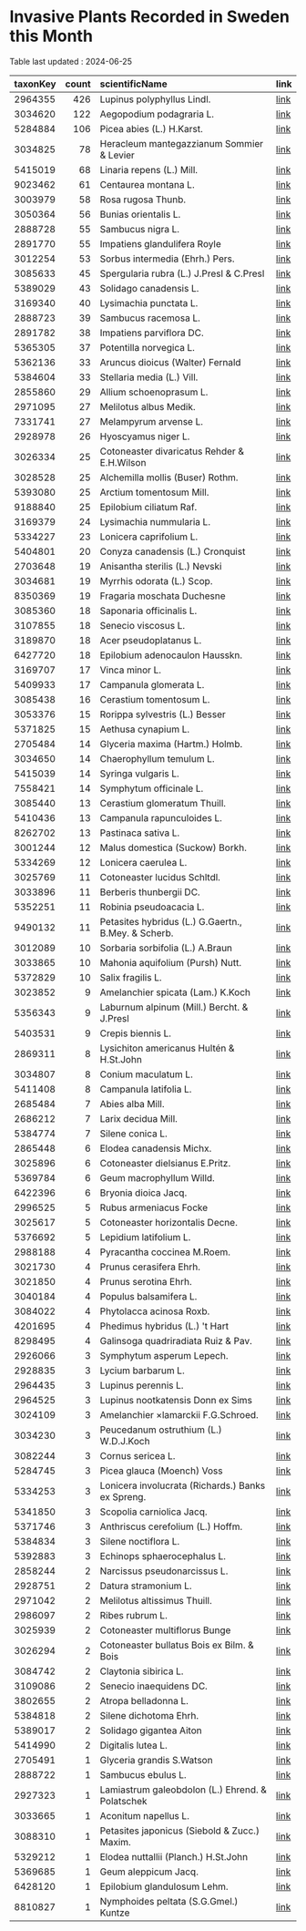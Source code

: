 
# Invasive Plants Recorded in Sweden this Month

Table last updated : 2024-06-25






|taxonKey | count|scientificName                                      |link |
|:--------|-----:|:---------------------------------------------------|:----|
|2964355  |   426|Lupinus polyphyllus Lindl.                          |[link](https://www.gbif.org/occurrence/search?country=SE&month=6&taxon_key=2964355&year=2024)|
|3034620  |   122|Aegopodium podagraria L.                            |[link](https://www.gbif.org/occurrence/search?country=SE&month=6&taxon_key=3034620&year=2024)|
|5284884  |   106|Picea abies (L.) H.Karst.                           |[link](https://www.gbif.org/occurrence/search?country=SE&month=6&taxon_key=5284884&year=2024)|
|3034825  |    78|Heracleum mantegazzianum Sommier & Levier           |[link](https://www.gbif.org/occurrence/search?country=SE&month=6&taxon_key=3034825&year=2024)|
|5415019  |    68|Linaria repens (L.) Mill.                           |[link](https://www.gbif.org/occurrence/search?country=SE&month=6&taxon_key=5415019&year=2024)|
|9023462  |    61|Centaurea montana L.                                |[link](https://www.gbif.org/occurrence/search?country=SE&month=6&taxon_key=9023462&year=2024)|
|3003979  |    58|Rosa rugosa Thunb.                                  |[link](https://www.gbif.org/occurrence/search?country=SE&month=6&taxon_key=3003979&year=2024)|
|3050364  |    56|Bunias orientalis L.                                |[link](https://www.gbif.org/occurrence/search?country=SE&month=6&taxon_key=3050364&year=2024)|
|2888728  |    55|Sambucus nigra L.                                   |[link](https://www.gbif.org/occurrence/search?country=SE&month=6&taxon_key=2888728&year=2024)|
|2891770  |    55|Impatiens glandulifera Royle                        |[link](https://www.gbif.org/occurrence/search?country=SE&month=6&taxon_key=2891770&year=2024)|
|3012254  |    53|Sorbus intermedia (Ehrh.) Pers.                     |[link](https://www.gbif.org/occurrence/search?country=SE&month=6&taxon_key=3012254&year=2024)|
|3085633  |    45|Spergularia rubra (L.) J.Presl & C.Presl            |[link](https://www.gbif.org/occurrence/search?country=SE&month=6&taxon_key=3085633&year=2024)|
|5389029  |    43|Solidago canadensis L.                              |[link](https://www.gbif.org/occurrence/search?country=SE&month=6&taxon_key=5389029&year=2024)|
|3169340  |    40|Lysimachia punctata L.                              |[link](https://www.gbif.org/occurrence/search?country=SE&month=6&taxon_key=3169340&year=2024)|
|2888723  |    39|Sambucus racemosa L.                                |[link](https://www.gbif.org/occurrence/search?country=SE&month=6&taxon_key=2888723&year=2024)|
|2891782  |    38|Impatiens parviflora DC.                            |[link](https://www.gbif.org/occurrence/search?country=SE&month=6&taxon_key=2891782&year=2024)|
|5365305  |    37|Potentilla norvegica L.                             |[link](https://www.gbif.org/occurrence/search?country=SE&month=6&taxon_key=5365305&year=2024)|
|5362136  |    33|Aruncus dioicus (Walter) Fernald                    |[link](https://www.gbif.org/occurrence/search?country=SE&month=6&taxon_key=5362136&year=2024)|
|5384604  |    33|Stellaria media (L.) Vill.                          |[link](https://www.gbif.org/occurrence/search?country=SE&month=6&taxon_key=5384604&year=2024)|
|2855860  |    29|Allium schoenoprasum L.                             |[link](https://www.gbif.org/occurrence/search?country=SE&month=6&taxon_key=2855860&year=2024)|
|2971095  |    27|Melilotus albus Medik.                              |[link](https://www.gbif.org/occurrence/search?country=SE&month=6&taxon_key=2971095&year=2024)|
|7331741  |    27|Melampyrum arvense L.                               |[link](https://www.gbif.org/occurrence/search?country=SE&month=6&taxon_key=7331741&year=2024)|
|2928978  |    26|Hyoscyamus niger L.                                 |[link](https://www.gbif.org/occurrence/search?country=SE&month=6&taxon_key=2928978&year=2024)|
|3026334  |    25|Cotoneaster divaricatus Rehder & E.H.Wilson         |[link](https://www.gbif.org/occurrence/search?country=SE&month=6&taxon_key=3026334&year=2024)|
|3028528  |    25|Alchemilla mollis (Buser) Rothm.                    |[link](https://www.gbif.org/occurrence/search?country=SE&month=6&taxon_key=3028528&year=2024)|
|5393080  |    25|Arctium tomentosum Mill.                            |[link](https://www.gbif.org/occurrence/search?country=SE&month=6&taxon_key=5393080&year=2024)|
|9188840  |    25|Epilobium ciliatum Raf.                             |[link](https://www.gbif.org/occurrence/search?country=SE&month=6&taxon_key=9188840&year=2024)|
|3169379  |    24|Lysimachia nummularia L.                            |[link](https://www.gbif.org/occurrence/search?country=SE&month=6&taxon_key=3169379&year=2024)|
|5334227  |    23|Lonicera caprifolium L.                             |[link](https://www.gbif.org/occurrence/search?country=SE&month=6&taxon_key=5334227&year=2024)|
|5404801  |    20|Conyza canadensis (L.) Cronquist                    |[link](https://www.gbif.org/occurrence/search?country=SE&month=6&taxon_key=5404801&year=2024)|
|2703648  |    19|Anisantha sterilis (L.) Nevski                      |[link](https://www.gbif.org/occurrence/search?country=SE&month=6&taxon_key=2703648&year=2024)|
|3034681  |    19|Myrrhis odorata (L.) Scop.                          |[link](https://www.gbif.org/occurrence/search?country=SE&month=6&taxon_key=3034681&year=2024)|
|8350369  |    19|Fragaria moschata Duchesne                          |[link](https://www.gbif.org/occurrence/search?country=SE&month=6&taxon_key=8350369&year=2024)|
|3085360  |    18|Saponaria officinalis L.                            |[link](https://www.gbif.org/occurrence/search?country=SE&month=6&taxon_key=3085360&year=2024)|
|3107855  |    18|Senecio viscosus L.                                 |[link](https://www.gbif.org/occurrence/search?country=SE&month=6&taxon_key=3107855&year=2024)|
|3189870  |    18|Acer pseudoplatanus L.                              |[link](https://www.gbif.org/occurrence/search?country=SE&month=6&taxon_key=3189870&year=2024)|
|6427720  |    18|Epilobium adenocaulon Hausskn.                      |[link](https://www.gbif.org/occurrence/search?country=SE&month=6&taxon_key=6427720&year=2024)|
|3169707  |    17|Vinca minor L.                                      |[link](https://www.gbif.org/occurrence/search?country=SE&month=6&taxon_key=3169707&year=2024)|
|5409933  |    17|Campanula glomerata L.                              |[link](https://www.gbif.org/occurrence/search?country=SE&month=6&taxon_key=5409933&year=2024)|
|3085438  |    16|Cerastium tomentosum L.                             |[link](https://www.gbif.org/occurrence/search?country=SE&month=6&taxon_key=3085438&year=2024)|
|3053376  |    15|Rorippa sylvestris (L.) Besser                      |[link](https://www.gbif.org/occurrence/search?country=SE&month=6&taxon_key=3053376&year=2024)|
|5371825  |    15|Aethusa cynapium L.                                 |[link](https://www.gbif.org/occurrence/search?country=SE&month=6&taxon_key=5371825&year=2024)|
|2705484  |    14|Glyceria maxima (Hartm.) Holmb.                     |[link](https://www.gbif.org/occurrence/search?country=SE&month=6&taxon_key=2705484&year=2024)|
|3034650  |    14|Chaerophyllum temulum L.                            |[link](https://www.gbif.org/occurrence/search?country=SE&month=6&taxon_key=3034650&year=2024)|
|5415039  |    14|Syringa vulgaris L.                                 |[link](https://www.gbif.org/occurrence/search?country=SE&month=6&taxon_key=5415039&year=2024)|
|7558421  |    14|Symphytum officinale L.                             |[link](https://www.gbif.org/occurrence/search?country=SE&month=6&taxon_key=7558421&year=2024)|
|3085440  |    13|Cerastium glomeratum Thuill.                        |[link](https://www.gbif.org/occurrence/search?country=SE&month=6&taxon_key=3085440&year=2024)|
|5410436  |    13|Campanula rapunculoides L.                          |[link](https://www.gbif.org/occurrence/search?country=SE&month=6&taxon_key=5410436&year=2024)|
|8262702  |    13|Pastinaca sativa L.                                 |[link](https://www.gbif.org/occurrence/search?country=SE&month=6&taxon_key=8262702&year=2024)|
|3001244  |    12|Malus domestica (Suckow) Borkh.                     |[link](https://www.gbif.org/occurrence/search?country=SE&month=6&taxon_key=3001244&year=2024)|
|5334269  |    12|Lonicera caerulea L.                                |[link](https://www.gbif.org/occurrence/search?country=SE&month=6&taxon_key=5334269&year=2024)|
|3025769  |    11|Cotoneaster lucidus Schltdl.                        |[link](https://www.gbif.org/occurrence/search?country=SE&month=6&taxon_key=3025769&year=2024)|
|3033896  |    11|Berberis thunbergii DC.                             |[link](https://www.gbif.org/occurrence/search?country=SE&month=6&taxon_key=3033896&year=2024)|
|5352251  |    11|Robinia pseudoacacia L.                             |[link](https://www.gbif.org/occurrence/search?country=SE&month=6&taxon_key=5352251&year=2024)|
|9490132  |    11|Petasites hybridus (L.) G.Gaertn., B.Mey. & Scherb. |[link](https://www.gbif.org/occurrence/search?country=SE&month=6&taxon_key=9490132&year=2024)|
|3012089  |    10|Sorbaria sorbifolia (L.) A.Braun                    |[link](https://www.gbif.org/occurrence/search?country=SE&month=6&taxon_key=3012089&year=2024)|
|3033865  |    10|Mahonia aquifolium (Pursh) Nutt.                    |[link](https://www.gbif.org/occurrence/search?country=SE&month=6&taxon_key=3033865&year=2024)|
|5372829  |    10|Salix fragilis L.                                   |[link](https://www.gbif.org/occurrence/search?country=SE&month=6&taxon_key=5372829&year=2024)|
|3023852  |     9|Amelanchier spicata (Lam.) K.Koch                   |[link](https://www.gbif.org/occurrence/search?country=SE&month=6&taxon_key=3023852&year=2024)|
|5356343  |     9|Laburnum alpinum (Mill.) Bercht. & J.Presl          |[link](https://www.gbif.org/occurrence/search?country=SE&month=6&taxon_key=5356343&year=2024)|
|5403531  |     9|Crepis biennis L.                                   |[link](https://www.gbif.org/occurrence/search?country=SE&month=6&taxon_key=5403531&year=2024)|
|2869311  |     8|Lysichiton americanus Hultén & H.St.John            |[link](https://www.gbif.org/occurrence/search?country=SE&month=6&taxon_key=2869311&year=2024)|
|3034807  |     8|Conium maculatum L.                                 |[link](https://www.gbif.org/occurrence/search?country=SE&month=6&taxon_key=3034807&year=2024)|
|5411408  |     8|Campanula latifolia L.                              |[link](https://www.gbif.org/occurrence/search?country=SE&month=6&taxon_key=5411408&year=2024)|
|2685484  |     7|Abies alba Mill.                                    |[link](https://www.gbif.org/occurrence/search?country=SE&month=6&taxon_key=2685484&year=2024)|
|2686212  |     7|Larix decidua Mill.                                 |[link](https://www.gbif.org/occurrence/search?country=SE&month=6&taxon_key=2686212&year=2024)|
|5384774  |     7|Silene conica L.                                    |[link](https://www.gbif.org/occurrence/search?country=SE&month=6&taxon_key=5384774&year=2024)|
|2865448  |     6|Elodea canadensis Michx.                            |[link](https://www.gbif.org/occurrence/search?country=SE&month=6&taxon_key=2865448&year=2024)|
|3025896  |     6|Cotoneaster dielsianus E.Pritz.                     |[link](https://www.gbif.org/occurrence/search?country=SE&month=6&taxon_key=3025896&year=2024)|
|5369784  |     6|Geum macrophyllum Willd.                            |[link](https://www.gbif.org/occurrence/search?country=SE&month=6&taxon_key=5369784&year=2024)|
|6422396  |     6|Bryonia dioica Jacq.                                |[link](https://www.gbif.org/occurrence/search?country=SE&month=6&taxon_key=6422396&year=2024)|
|2996525  |     5|Rubus armeniacus Focke                              |[link](https://www.gbif.org/occurrence/search?country=SE&month=6&taxon_key=2996525&year=2024)|
|3025617  |     5|Cotoneaster horizontalis Decne.                     |[link](https://www.gbif.org/occurrence/search?country=SE&month=6&taxon_key=3025617&year=2024)|
|5376692  |     5|Lepidium latifolium L.                              |[link](https://www.gbif.org/occurrence/search?country=SE&month=6&taxon_key=5376692&year=2024)|
|2988188  |     4|Pyracantha coccinea M.Roem.                         |[link](https://www.gbif.org/occurrence/search?country=SE&month=6&taxon_key=2988188&year=2024)|
|3021730  |     4|Prunus cerasifera Ehrh.                             |[link](https://www.gbif.org/occurrence/search?country=SE&month=6&taxon_key=3021730&year=2024)|
|3021850  |     4|Prunus serotina Ehrh.                               |[link](https://www.gbif.org/occurrence/search?country=SE&month=6&taxon_key=3021850&year=2024)|
|3040184  |     4|Populus balsamifera L.                              |[link](https://www.gbif.org/occurrence/search?country=SE&month=6&taxon_key=3040184&year=2024)|
|3084022  |     4|Phytolacca acinosa Roxb.                            |[link](https://www.gbif.org/occurrence/search?country=SE&month=6&taxon_key=3084022&year=2024)|
|4201695  |     4|Phedimus hybridus (L.) 't Hart                      |[link](https://www.gbif.org/occurrence/search?country=SE&month=6&taxon_key=4201695&year=2024)|
|8298495  |     4|Galinsoga quadriradiata Ruiz & Pav.                 |[link](https://www.gbif.org/occurrence/search?country=SE&month=6&taxon_key=8298495&year=2024)|
|2926066  |     3|Symphytum asperum Lepech.                           |[link](https://www.gbif.org/occurrence/search?country=SE&month=6&taxon_key=2926066&year=2024)|
|2928835  |     3|Lycium barbarum L.                                  |[link](https://www.gbif.org/occurrence/search?country=SE&month=6&taxon_key=2928835&year=2024)|
|2964435  |     3|Lupinus perennis L.                                 |[link](https://www.gbif.org/occurrence/search?country=SE&month=6&taxon_key=2964435&year=2024)|
|2964525  |     3|Lupinus nootkatensis Donn ex Sims                   |[link](https://www.gbif.org/occurrence/search?country=SE&month=6&taxon_key=2964525&year=2024)|
|3024109  |     3|Amelanchier ×lamarckii F.G.Schroed.                 |[link](https://www.gbif.org/occurrence/search?country=SE&month=6&taxon_key=3024109&year=2024)|
|3034230  |     3|Peucedanum ostruthium (L.) W.D.J.Koch               |[link](https://www.gbif.org/occurrence/search?country=SE&month=6&taxon_key=3034230&year=2024)|
|3082244  |     3|Cornus sericea L.                                   |[link](https://www.gbif.org/occurrence/search?country=SE&month=6&taxon_key=3082244&year=2024)|
|5284745  |     3|Picea glauca (Moench) Voss                          |[link](https://www.gbif.org/occurrence/search?country=SE&month=6&taxon_key=5284745&year=2024)|
|5334253  |     3|Lonicera involucrata (Richards.) Banks ex Spreng.   |[link](https://www.gbif.org/occurrence/search?country=SE&month=6&taxon_key=5334253&year=2024)|
|5341850  |     3|Scopolia carniolica Jacq.                           |[link](https://www.gbif.org/occurrence/search?country=SE&month=6&taxon_key=5341850&year=2024)|
|5371746  |     3|Anthriscus cerefolium (L.) Hoffm.                   |[link](https://www.gbif.org/occurrence/search?country=SE&month=6&taxon_key=5371746&year=2024)|
|5384834  |     3|Silene noctiflora L.                                |[link](https://www.gbif.org/occurrence/search?country=SE&month=6&taxon_key=5384834&year=2024)|
|5392883  |     3|Echinops sphaerocephalus L.                         |[link](https://www.gbif.org/occurrence/search?country=SE&month=6&taxon_key=5392883&year=2024)|
|2858244  |     2|Narcissus pseudonarcissus L.                        |[link](https://www.gbif.org/occurrence/search?country=SE&month=6&taxon_key=2858244&year=2024)|
|2928751  |     2|Datura stramonium L.                                |[link](https://www.gbif.org/occurrence/search?country=SE&month=6&taxon_key=2928751&year=2024)|
|2971042  |     2|Melilotus altissimus Thuill.                        |[link](https://www.gbif.org/occurrence/search?country=SE&month=6&taxon_key=2971042&year=2024)|
|2986097  |     2|Ribes rubrum L.                                     |[link](https://www.gbif.org/occurrence/search?country=SE&month=6&taxon_key=2986097&year=2024)|
|3025939  |     2|Cotoneaster multiflorus Bunge                       |[link](https://www.gbif.org/occurrence/search?country=SE&month=6&taxon_key=3025939&year=2024)|
|3026294  |     2|Cotoneaster bullatus Bois ex Bilm. & Bois           |[link](https://www.gbif.org/occurrence/search?country=SE&month=6&taxon_key=3026294&year=2024)|
|3084742  |     2|Claytonia sibirica L.                               |[link](https://www.gbif.org/occurrence/search?country=SE&month=6&taxon_key=3084742&year=2024)|
|3109086  |     2|Senecio inaequidens DC.                             |[link](https://www.gbif.org/occurrence/search?country=SE&month=6&taxon_key=3109086&year=2024)|
|3802655  |     2|Atropa belladonna L.                                |[link](https://www.gbif.org/occurrence/search?country=SE&month=6&taxon_key=3802655&year=2024)|
|5384818  |     2|Silene dichotoma Ehrh.                              |[link](https://www.gbif.org/occurrence/search?country=SE&month=6&taxon_key=5384818&year=2024)|
|5389017  |     2|Solidago gigantea Aiton                             |[link](https://www.gbif.org/occurrence/search?country=SE&month=6&taxon_key=5389017&year=2024)|
|5414990  |     2|Digitalis lutea L.                                  |[link](https://www.gbif.org/occurrence/search?country=SE&month=6&taxon_key=5414990&year=2024)|
|2705491  |     1|Glyceria grandis S.Watson                           |[link](https://www.gbif.org/occurrence/search?country=SE&month=6&taxon_key=2705491&year=2024)|
|2888722  |     1|Sambucus ebulus L.                                  |[link](https://www.gbif.org/occurrence/search?country=SE&month=6&taxon_key=2888722&year=2024)|
|2927323  |     1|Lamiastrum galeobdolon (L.) Ehrend. & Polatschek    |[link](https://www.gbif.org/occurrence/search?country=SE&month=6&taxon_key=2927323&year=2024)|
|3033665  |     1|Aconitum napellus L.                                |[link](https://www.gbif.org/occurrence/search?country=SE&month=6&taxon_key=3033665&year=2024)|
|3088310  |     1|Petasites japonicus (Siebold & Zucc.) Maxim.        |[link](https://www.gbif.org/occurrence/search?country=SE&month=6&taxon_key=3088310&year=2024)|
|5329212  |     1|Elodea nuttallii (Planch.) H.St.John                |[link](https://www.gbif.org/occurrence/search?country=SE&month=6&taxon_key=5329212&year=2024)|
|5369685  |     1|Geum aleppicum Jacq.                                |[link](https://www.gbif.org/occurrence/search?country=SE&month=6&taxon_key=5369685&year=2024)|
|6428120  |     1|Epilobium glandulosum Lehm.                         |[link](https://www.gbif.org/occurrence/search?country=SE&month=6&taxon_key=6428120&year=2024)|
|8810827  |     1|Nymphoides peltata (S.G.Gmel.) Kuntze               |[link](https://www.gbif.org/occurrence/search?country=SE&month=6&taxon_key=8810827&year=2024)|


